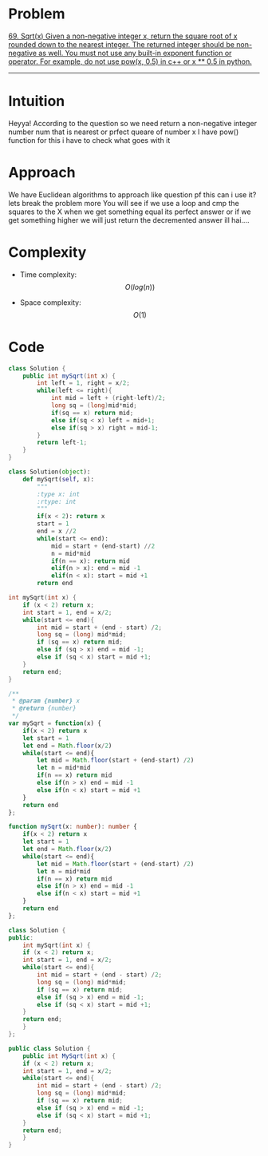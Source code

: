 # Problem
<!-- Problem statement with number here -->
[
    69. Sqrt(x)
Given a non-negative integer x, return the square root of x rounded down to the nearest integer. The returned integer should be non-negative as well.
You must not use any built-in exponent function or operator.
For example, do not use pow(x, 0.5) in c++ or x ** 0.5 in python.
](
https://leetcode.com/problems/sqrtx/)
<!-- Link:  -->

---

# Intuition
<!-- Describe your first thoughts on how to solve this problem. -->
Heyya! According to the question so we need return a non-negative integer number num that is nearest or prfect queare of number x
I have pow() function for this i have to check what goes with it

# Approach
<!-- Describe your approach to solving the problem. -->
We have Euclidean algorithms to approach like question pf this 
can i use it?
lets break the problem more
You will see if we use a loop and cmp the squares to the X when we get something equal its perfect answer or if we get something higher we will just return the decremented answer
ill hai....

# Complexity
- Time complexity: $$O(log(n))$$
<!-- Add your time complexity here, e.g. $$O(n)$$ -->
- Space complexity: $$O(1)$$
<!-- Add your space complexity here, e.g. $$O(n)$$ -->

# Code
```java []
class Solution {
    public int mySqrt(int x) {
        int left = 1, right = x/2;
        while(left <= right){
            int mid = left + (right-left)/2;
            long sq = (long)mid*mid;
            if(sq == x) return mid;
            else if(sq < x) left = mid+1;
            else if(sq > x) right = mid-1;
        }
        return left-1;
    }
}
```
```python []
class Solution(object):
    def mySqrt(self, x):
        """
        :type x: int
        :rtype: int
        """
        if(x < 2): return x
        start = 1
        end = x //2
        while(start <= end):
            mid = start + (end-start) //2
            n = mid*mid
            if(n == x): return mid
            elif(n > x): end = mid -1
            elif(n < x): start = mid +1
        return end
```        
```c []
int mySqrt(int x) {
    if (x < 2) return x;
    int start = 1, end = x/2;
    while(start <= end){
        int mid = start + (end - start) /2;
        long sq = (long) mid*mid;
        if (sq == x) return mid;
        else if (sq > x) end = mid -1;
        else if (sq < x) start = mid +1;
    }
    return end;
}
```
```javascript []
/**
 * @param {number} x
 * @return {number}
 */
var mySqrt = function(x) {
    if(x < 2) return x
    let start = 1
    let end = Math.floor(x/2)
    while(start <= end){
        let mid = Math.floor(start + (end-start) /2)
        let n = mid*mid
        if(n == x) return mid
        else if(n > x) end = mid -1
        else if(n < x) start = mid +1
    }
    return end
};
```
```typescript []
function mySqrt(x: number): number {
    if(x < 2) return x
    let start = 1
    let end = Math.floor(x/2)
    while(start <= end){
        let mid = Math.floor(start + (end-start) /2)
        let n = mid*mid
        if(n == x) return mid
        else if(n > x) end = mid -1
        else if(n < x) start = mid +1
    }
    return end
};
```
```c++ []
class Solution {
public:
    int mySqrt(int x) {
    if (x < 2) return x;
    int start = 1, end = x/2;
    while(start <= end){
        int mid = start + (end - start) /2;
        long sq = (long) mid*mid;
        if (sq == x) return mid;
        else if (sq > x) end = mid -1;
        else if (sq < x) start = mid +1;
    }
    return end;
    }
};
```
```c# []
public class Solution {
    public int MySqrt(int x) {
    if (x < 2) return x;
    int start = 1, end = x/2;
    while(start <= end){
        int mid = start + (end - start) /2;
        long sq = (long) mid*mid;
        if (sq == x) return mid;
        else if (sq > x) end = mid -1;
        else if (sq < x) start = mid +1;
    }
    return end;
    }
}
```
